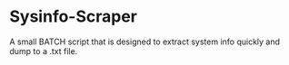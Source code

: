 # Sysinfo-Scraper
A small BATCH script that is designed to extract system info quickly and dump to a .txt file.

